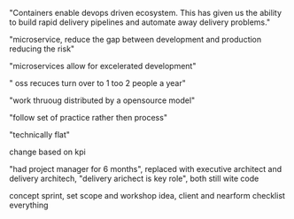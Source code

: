 "Containers enable devops driven ecosystem. This has given us the ability to build rapid delivery
pipelines and automate away delivery problems."

"microservice, reduce the gap between development and production reducing the
risk"

"microservices allow for excelerated development"

" oss recuces turn over to 1 too 2 people a year"

"work thruoug distributed by a opensource model"

"follow set of practice rather then process"

"technically flat"

change based on kpi

"had project manager for 6 months", replaced with executive architect and delivery
architech, "delivery arichect is key role", both still wite code

concept sprint, set scope and workshop idea, client and nearform
checklist everything



